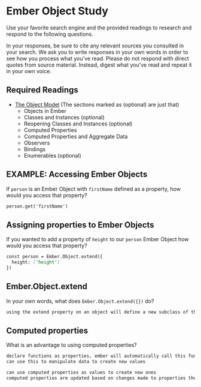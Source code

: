 # Ember Object Study

Use your favorite search engine and the provided readings to research and
respond to the following questions.

In your responses, be sure to cite any relevant sources you consulted in your
search. We ask you to write responses in your own words in order to see how you
process what you've read. Please do not respond with direct quotes from source
material. Instead, digest what you've read and repeat it in your own voice.

## Required Readings

-   [The Object Model](https://guides.emberjs.com/v2.11.0/object-model/) (The sections marked as (optional) are just that)
    - Objects in Ember
    - Classes and Instances (optional)
    - Reopening Classes and Instances (optional)
    - Computed Properties
    - Computed Properties and Aggregate Data
    - Observers
    - Bindings
    - Enumerables (optional)

## EXAMPLE: Accessing Ember Objects

If `person` is an Ember Object with `firstName` defined as a property, how would you access that property?

```md
person.get('firstName')
```

## Assigning properties to Ember Objects

If you wanted to add a property of `height` to our `person` Ember Object how would you access that property?

```md
const person = Ember.Object.extend({
  height: ['height']
})
```

## Ember.Object.extend

In your own words, what does `Ember.Object.extend({})` do?

```md
using the extend property on an object will define a new subclass of that object. The subclass can be used for special instances where you want to define a method but only for the subclass, not the parent.
```

## Computed properties

What is an advantage to using computed properties?

```md
declare functions as properties, ember will automatically call this function when calling the property
can use this to manipulate data to create new values

can use computed properties as values to create new ones
computed properties are updated based on changes made to properties they depend on
```
